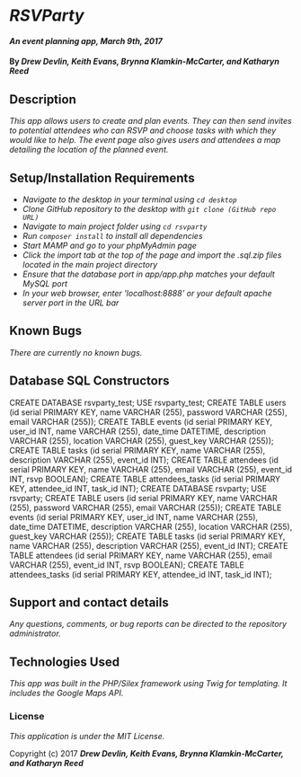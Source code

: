 # _RSVParty_

#### _An event planning app, March 9th, 2017_

#### By _**Drew Devlin, Keith Evans, Brynna Klamkin-McCarter, and Katharyn Reed**_

## Description

_This app allows users to create and plan events. They can then send invites to potential attendees who can RSVP and choose tasks with which they would like to help. The event page also gives users and attendees a map detailing the location of the planned event._

## Setup/Installation Requirements

* _Navigate to the desktop in your terminal using `cd desktop`_
* _Clone GitHub repository to the desktop with `git clone (GitHub repo URL)`_
* _Navigate to main project folder using `cd rsvparty`_
* _Run `composer install` to install all dependencies_
* _Start MAMP and go to your phpMyAdmin page_
* _Click the import tab at the top of the page and import the .sql.zip files located in the main project directory_
* _Ensure that the database port in app/app.php matches your default MySQL port_
* _In your web browser, enter 'localhost:8888' or your default apache server port in the URL bar_

## Known Bugs

_There are currently no known bugs._

## Database SQL Constructors

CREATE DATABASE rsvparty_test;
USE rsvparty_test;
CREATE TABLE users (id serial PRIMARY KEY, name VARCHAR (255), password VARCHAR (255), email VARCHAR (255));
CREATE TABLE events (id serial PRIMARY KEY, user_id INT, name VARCHAR (255), date_time DATETIME, description VARCHAR (255), location VARCHAR (255), guest_key VARCHAR (255));
CREATE TABLE tasks (id serial PRIMARY KEY, name VARCHAR (255), description VARCHAR (255), event_id INT);
CREATE TABLE attendees (id serial PRIMARY KEY, name VARCHAR (255), email VARCHAR (255), event_id INT, rsvp BOOLEAN);
CREATE TABLE attendees_tasks (id serial PRIMARY KEY, attendee_id INT, task_id INT);
CREATE DATABASE rsvparty;
USE rsvparty;
CREATE TABLE users (id serial PRIMARY KEY, name VARCHAR (255), password VARCHAR (255), email VARCHAR (255));
CREATE TABLE events (id serial PRIMARY KEY, user_id INT, name VARCHAR (255), date_time DATETIME, description VARCHAR (255), location VARCHAR (255), guest_key VARCHAR (255));
CREATE TABLE tasks (id serial PRIMARY KEY, name VARCHAR (255), description VARCHAR (255), event_id INT);
CREATE TABLE attendees (id serial PRIMARY KEY, name VARCHAR (255), email VARCHAR (255), event_id INT, rsvp BOOLEAN);
CREATE TABLE attendees_tasks (id serial PRIMARY KEY, attendee_id INT, task_id INT);

## Support and contact details

_Any questions, comments, or bug reports can be directed to the repository administrator._

## Technologies Used

_This app was built in the PHP/Silex framework using Twig for templating. It includes the Google Maps API._

### License

*This application is under the MIT License.*

Copyright (c) 2017 **_Drew Devlin, Keith Evans, Brynna Klamkin-McCarter, and Katharyn Reed_**
